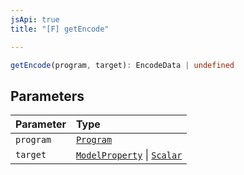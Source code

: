```yaml
---
jsApi: true
title: "[F] getEncode"

---
```

```ts
getEncode(program, target): EncodeData | undefined
```

## Parameters

| Parameter | Type |
| :------ | :------ |
| `program` | [`Program`](../interfaces/Program.md) |
| `target` | [`ModelProperty`](../interfaces/ModelProperty.md) \| [`Scalar`](../interfaces/Scalar.md) |
